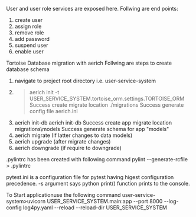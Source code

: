 User and user role services are exposed here.
Follwing are end points:
1. create user
2. assign role
3. remove role
4. add password
5. suspend user
6. enable user

Tortoise Database migration with aerich
Follwing are steps to create database schema
1. navigate to project root directory i.e. user-service-system
2. >aerich init -t USER_SERVICE_SYSTEM.tortoise_orm.settings.TORTOISE_ORM
Success create migrate location ./migrations
Success generate config file aerich.ini
3. aerich init-db
aerich init-db
Success create app migrate location migrations\models
Success generate schema for app "models"
4. aerich migrate (If latter changes to data models)
5. aerich upgrade (after migrate changes)
6. aerich downgrade (if require to downgrade)


.pylintrc has been created with following command
pylint --generate-rcfile > .pylintrc

pytest.ini is a configuration file for pytest having higest configuration precedence. -s argument says python print() function 
prints to the console.


To Start applicationuse the following command
user-service-system>uvicorn USER_SERVICE_SYSTEM.main:app --port 8000 --log-config log4py.yaml --reload --reload-dir USER_SERVICE_SYSTEM